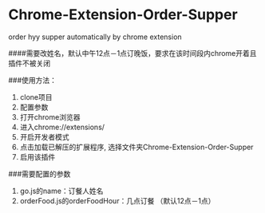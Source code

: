 # Chrome-Extension-Order-Supper
order hyy supper automatically by chrome extension

####需要改姓名，默认中午12点－1点订晚饭，要求在该时间段内chrome开着且插件不被关闭


###使用方法：
1. clone项目
2. 配置参数
3. 打开chrome浏览器
4. 进入chrome://extensions/
5. 开启开发者模式
6. 点击加载已解压的扩展程序, 选择文件夹Chrome-Extension-Order-Supper
7. 启用该插件

###需要配置的参数
1. go.js的name：订餐人姓名
2. orderFood.js的orderFoodHour：几点订餐 （默认12点－1点）
